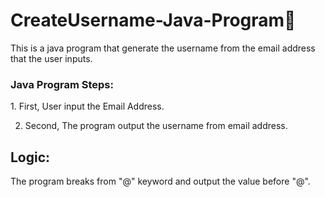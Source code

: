 # CreateUsername-Java-Program💢

This is a java program that generate the username from the email address that the user inputs.

<h3>Java Program Steps: </h3>
 1. First,  User input the Email Address.
 
 2. Second, The program output the username from email address.

<h2>Logic: </h2>
The program breaks from "@" keyword and output the value before "@".
